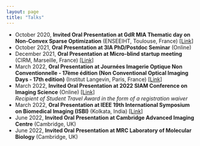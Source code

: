 ```yaml
---
layout: page
title: "Talks"
---
```



- October 2020, **Invited Oral Presentation at GdR MIA Thematic day on Non-Convex Sparse Optimization** (ENSEEIHT, Toulouse, France) [[Link]](https://www.irit.fr/~Emmanuel.Soubies/Events/MIA-ThematicDay.html)<br />
- October 2021, **Oral Presentation at 3IA PhD/Postdoc Seminar** (Online)<br />
- December 2021, **Oral Presentation at Micro-blind startup meeting** (CIRM, Marseille, France) [[Link]](https://conferences.cirm-math.fr/2771.html)<br />
- March 2022, **Oral Presentation at Journées Imagerie Optique Non Conventionnelle - 17ème édition (Non Conventional Optical Imaging Days - 17th edition)** (Institut Langevin, Paris, France) [[Link]](https://www.gdr-isis.fr/index.php/reunion/469/)<br />
- March 2022, **Invited Oral Presentation at 2022 SIAM Conference on Imaging Science** (Online) [[Link]](https://meetings.siam.org/sess/dsp_talk.cfm?p=116932) <br /> *Recipient of Student Travel Award in the form of a registration waiver*<br />
- March 2022, **Oral Presentation at IEEE 19th International Symposium on Biomedical Imaging (ISBI)** (Kolkata, India) [[Link]](https://ieeexplore.ieee.org/document/9761572)<br />
- June 2022, **Invited Oral Presentation at Cambridge Advanced Imaging Centre** (Cambridge, UK)<br />
- June 2022, **Invited Oral Presentation at MRC Laboratory of Molecular Biology** (Cambridge, UK)
